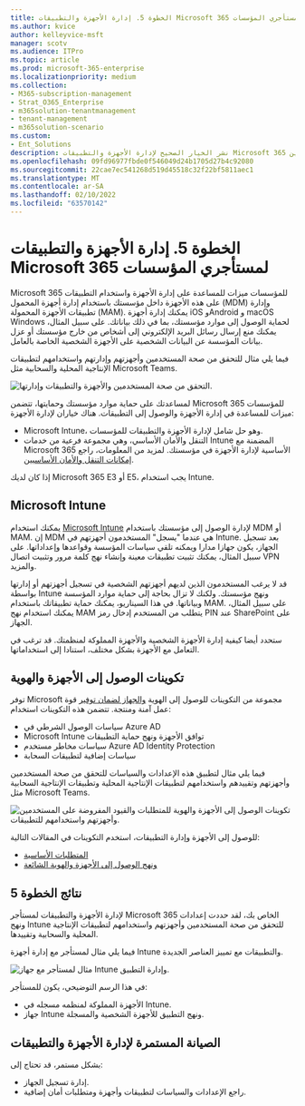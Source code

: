 ```yaml
---
title: الخطوة 5. إدارة الأجهزة والتطبيقات Microsoft 365 لمستأجري المؤسسات
ms.author: kvice
author: kelleyvice-msft
manager: scotv
ms.audience: ITPro
ms.topic: article
ms.prod: microsoft-365-enterprise
ms.localizationpriority: medium
ms.collection:
- M365-subscription-management
- Strat_O365_Enterprise
- m365solution-tenantmanagement
- tenant-management
- m365solution-scenario
ms.custom:
- Ent_Solutions
description: نشر الخيار الصحيح لإدارة الأجهزة والتطبيقات Microsoft 365 المستأجرين.
ms.openlocfilehash: 09fd96977fbde0f546049d24b1705d27b4c92080
ms.sourcegitcommit: 22cae7ec541268d519d45518c32f22bf5811aec1
ms.translationtype: MT
ms.contentlocale: ar-SA
ms.lasthandoff: 02/10/2022
ms.locfileid: "63570142"
---
```

# <a name="step-5-device-and-app-management-for-your-microsoft-365-for-enterprise-tenants"></a>الخطوة 5. إدارة الأجهزة والتطبيقات Microsoft 365 لمستأجري المؤسسات

Microsoft 365 للمؤسسات ميزات للمساعدة على إدارة الأجهزة واستخدام التطبيقات على هذه الأجهزة داخل مؤسستك باستخدام إدارة أجهزة المحمول (MDM) وإدارة تطبيقات الأجهزة المحمولة (MAM). يمكنك إدارة أجهزة iOS وAndroid و macOS Windows لحماية الوصول إلى موارد مؤسستك، بما في ذلك بياناتك. على سبيل المثال، يمكنك منع إرسال رسائل البريد الإلكتروني إلى أشخاص من خارج مؤسستك أو عزل بيانات المؤسسة عن البيانات الشخصية على الأجهزة الشخصية الخاصة بالعامل.

فيما يلي مثال للتحقق من صحة المستخدمين وأجهزتهم وإدارتهم واستخدامهم لتطبيقات الإنتاجية المحلية والسحابية مثل Microsoft Teams.

![التحقق من صحة المستخدمين والأجهزة والتطبيقات وإدارتها.](../media/tenant-management-overview/tenant-management-device-app-mgmt.png)

لمساعدتك على حماية موارد مؤسستك وحمايتها، تتضمن Microsoft 365 للمؤسسات ميزات للمساعدة في إدارة الأجهزة والوصول إلى التطبيقات. هناك خياران لإدارة الأجهزة:

- Microsoft Intune، وهو حل شامل لإدارة الأجهزة والتطبيقات للمؤسسات.
- التنقل والأمان الأساسي، وهي مجموعة فرعية من خدمات Intune المضمنة مع Microsoft 365 الأساسية لإدارة الأجهزة في مؤسستك. لمزيد من المعلومات، راجع [إمكانات التنقل والأمان الأساسيين](../admin/basic-mobility-security/capabilities.md).

إذا كان لديك Microsoft 365 E3 أو E5، يجب استخدام Intune.

## <a name="microsoft-intune"></a>Microsoft Intune

يمكنك استخدام [Microsoft Intune](/mem/intune/fundamentals/planning-guide) لإدارة الوصول إلى مؤسستك باستخدام MDM أو MAM. إن MDM هي عندما "يسجل" المستخدمون أجهزتهم في Intune. بعد تسجيل الجهاز، يكون جهازا مدارا ويمكنه تلقي سياسات المؤسسة وقواعدها وإعداداتها. على سبيل المثال، يمكنك تثبيت تطبيقات معينة وإنشاء نهج كلمة مرور وتثبيت اتصال VPN والمزيد.

قد لا يرغب المستخدمون الذين لديهم أجهزتهم الشخصية في تسجيل أجهزتهم أو إدارتها بواسطة Intune ونهج مؤسستك. ولكنك لا تزال بحاجة إلى حماية موارد المؤسسة وبياناتها. في هذا السيناريو، يمكنك حماية تطبيقاتك باستخدام MAM. على سبيل المثال، يمكنك استخدام نهج MAM يتطلب من المستخدم إدخال رمز PIN عند SharePoint على الجهاز.

ستحدد أيضا كيفية إدارة الأجهزة الشخصية والأجهزة المملوكة لمنظمتك. قد ترغب في التعامل مع الأجهزة بشكل مختلف، استنادا إلى استخداماتها.

## <a name="identity-and-device-access-configurations"></a>تكوينات الوصول إلى الأجهزة والهوية

توفر Microsoft مجموعة من التكوينات للوصول إلى الهوية [والجهاز لضمان توفير](../security/office-365-security/microsoft-365-policies-configurations.md) قوة عمل آمنة ومنتجة. تتضمن هذه التكوينات استخدام:

- سياسات الوصول الشرطي في Azure AD
- Microsoft Intune توافق الأجهزة ونهج حماية التطبيقات
- سياسات مخاطر مستخدم Azure AD Identity Protection
- سياسات إضافية لتطبيقات السحابة

فيما يلي مثال لتطبيق هذه الإعدادات والسياسات للتحقق من صحة المستخدمين وأجهزتهم وتقييدهم واستخدامهم لتطبيقات الإنتاجية المحلية وتطبيقات الإنتاجية السحابية مثل Microsoft Teams.

![تكوينات الوصول إلى الأجهزة والهوية للمتطلبات والقيود المفروضة على المستخدمين وأجهزتهم واستخدامهم للتطبيقات.](../media/tenant-management-overview/tenant-management-device-app-mgmt-golden-config.png)

للوصول إلى الأجهزة وإدارة التطبيقات، استخدم التكوينات في المقالات التالية:

- [المتطلبات الأساسية](../security/office-365-security/identity-access-prerequisites.md)
- [ونهج الوصول إلى الأجهزة والهوية الشائعة](../security/office-365-security/identity-access-policies.md)

## <a name="results-of-step-5"></a>نتائج الخطوة 5

لإدارة الأجهزة والتطبيقات لمستأجر Microsoft 365 الخاص بك، لقد حددت إعدادات ونهج Intune للتحقق من صحة المستخدمين وأجهزتهم واستخدامهم لتطبيقات الإنتاجية المحلية والسحابية وتقييدها.

فيما يلي مثال لمستأجر مع إدارة أجهزة Intune والتطبيقات مع تمييز العناصر الجديدة.

![مثال لمستأجر مع جهاز Intune وإدارة التطبيق.](../media/tenant-management-overview/tenant-management-tenant-build-step5.png)

في هذا الرسم التوضيحي، يكون للمستأجر:

- الأجهزة المملوكة لمنظمه مسجله في Intune.
- جهاز Intune ونهج التطبيق للأجهزة الشخصية والمسجلة.

## <a name="ongoing-maintenance-for-device-and-app-management"></a>الصيانة المستمرة لإدارة الأجهزة والتطبيقات

بشكل مستمر، قد تحتاج إلى: 

- إدارة تسجيل الجهاز.
- راجع الإعدادات والسياسات لتطبيقات وأجهزة ومتطلبات أمان إضافية.